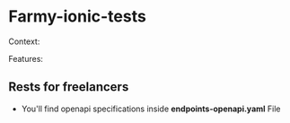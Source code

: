 # Farmy-ionic-tests

Context:

Features:

## Rests for freelancers

- You'll find openapi specifications inside **endpoints-openapi.yaml** File